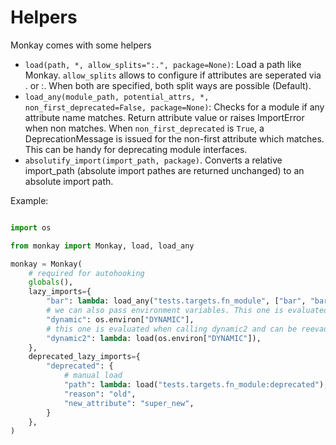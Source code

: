 # Helpers


Monkay comes with some helpers

- `load(path, *, allow_splits=":.", package=None)`: Load a path like Monkay. `allow_splits` allows to configure if attributes are seperated via . or :.
  When both are specified, both split ways are possible (Default).
- `load_any(module_path, potential_attrs, *, non_first_deprecated=False, package=None)`: Checks for a module if any attribute name matches. Return attribute value or raises ImportError when non matches.
  When `non_first_deprecated` is `True`, a DeprecationMessage is issued for the non-first attribute which matches. This can be handy for deprecating module interfaces.
- `absolutify_import(import_path, package)`. Converts a relative import_path (absolute import pathes are returned unchanged) to an absolute import path.

Example:

``` python

import os

from monkay import Monkay, load, load_any

monkay = Monkay(
    # required for autohooking
    globals(),
    lazy_imports={
        "bar": lambda: load_any("tests.targets.fn_module", ["bar", "bar_deprecated", "bar_deprecated2"], non_first_deprecated=True),
        # we can also pass environment variables. This one is evaluated when Monkay is created. It is quite limited.
        "dynamic": os.environ["DYNAMIC"],
        # this one is evaluated when calling dynamic2 and can be reevaulated by clearing the cache
        "dynamic2": lambda: load(os.environ["DYNAMIC"]),
    },
    deprecated_lazy_imports={
        "deprecated": {
            # manual load
            "path": lambda: load("tests.targets.fn_module:deprecated"),
            "reason": "old",
            "new_attribute": "super_new",
        }
    },
)


```
